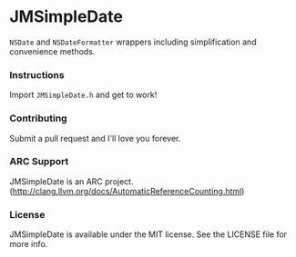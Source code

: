JMSimpleDate
============

`NSDate` and `NSDateFormatter` wrappers including simplification and convenience methods.

### Instructions

Import `JMSimpleDate.h` and get to work!

### Contributing

Submit a pull request and I'll love you forever.

### ARC Support

JMSimpleDate is an ARC project. (http://clang.llvm.org/docs/AutomaticReferenceCounting.html)

### License

JMSimpleDate is available under the MIT license. See the LICENSE file for more info.
